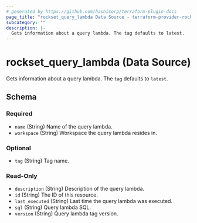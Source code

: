 ```yaml
---
# generated by https://github.com/hashicorp/terraform-plugin-docs
page_title: "rockset_query_lambda Data Source - terraform-provider-rockset"
subcategory: ""
description: |-
  Gets information about a query lambda. The tag defaults to latest.
---
```


# rockset_query_lambda (Data Source)

Gets information about a query lambda. The `tag` defaults to `latest`.



<!-- schema generated by tfplugindocs -->
## Schema

### Required

- `name` (String) Name of the query lambda.
- `workspace` (String) Workspace the query lambda resides in.

### Optional

- `tag` (String) Tag name.

### Read-Only

- `description` (String) Description of the query lambda.
- `id` (String) The ID of this resource.
- `last_executed` (String) Last time the query lambda was executed.
- `sql` (String) Query lambda SQL.
- `version` (String) Query lambda tag version.
